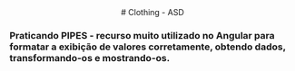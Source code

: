 <div align="center">
 # Clothing - ASD
</div>


### Praticando PIPES -  recurso muito utilizado no Angular para formatar a exibição de valores corretamente, obtendo dados, transformando-os e mostrando-os.
